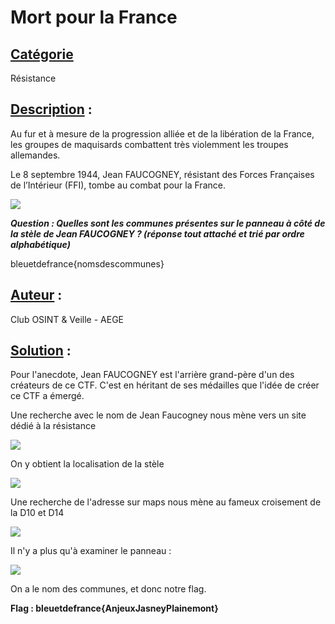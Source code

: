 # **Mort pour la France**
## <u>**Catégorie**</u>

Résistance

## <u>**Description**</u> :

Au fur et à mesure de la progression alliée et de la libération de la France, les groupes de maquisards combattent très violemment les troupes allemandes.

Le 8 septembre 1944, Jean FAUCOGNEY, résistant des Forces Françaises de l’Intérieur (FFI), tombe au combat pour la France.

![](./images/2.jpg)

***Question : Quelles sont les communes présentes sur le panneau à côté de la stèle de Jean FAUCOGNEY ? (réponse tout attaché et trié par ordre alphabétique)***

bleuetdefrance{nomsdescommunes}

## <u>**Auteur**</u> :

Club OSINT & Veille - AEGE

## <u>**Solution**</u> :

Pour l'anecdote, Jean FAUCOGNEY est l'arrière grand-père d'un des créateurs de ce CTF. C'est en héritant de ses médailles que l'idée de créer ce CTF a émergé.

Une recherche avec le nom de Jean Faucogney nous mène vers un site dédié à la résistance

![](./images/google.png)

On y obtient la localisation de la stèle

![](./images/legende.png)

Une recherche de l'adresse sur maps nous mène au fameux croisement de la D10 et D14

![](./images/croisement.png)

Il n'y a plus qu'à examiner le panneau :

![](./images/stele.png)

On a le nom des communes, et donc notre flag.

**Flag : bleuetdefrance{AnjeuxJasneyPlainemont}**